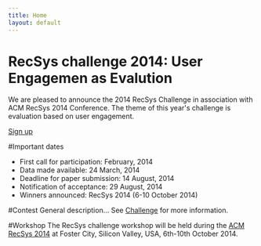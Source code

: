 ```yaml
---
title: Home
layout: default
---
```



<div class="well jumbotron">
    <h1>RecSys challenge 2014: User Engagemen as Evalution</h1>
        <p class="lead">We are pleased to announce the 2014 RecSys Challenge in association with ACM RecSys 2014 Conference. The theme of this year's challenge is evaluation based on user engagement. </p>
        <p><a class="btn btn-lg btn-success" href="#" role="button">Sign up</a></p>
</div>

#Important dates
<ul>
    <li>First call for participation: February, 2014</li>
    <li>Data made available: 24 March, 2014</li>
    <li>Deadline for paper submission: 14 August, 2014</li>
    <li>Notification of acceptance: 29 August, 2014</li>
    <li>Winners announced: RecSys 2014 (6-10 October 2014)</li>
</ul>

#Contest
General description... See [Challenge](/challenge/) for more information.

#Workshop
The RecSys challenge workshop will be held during the <a href="http://recsys.acm.org/recsys14/">ACM RecSys 2014</a> at Foster City, Silicon Valley, USA, 6th-10th October 2014.
